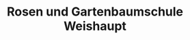 ---
title: "Rosen und Gartenbaumschule Weishaupt"
url: /moosburg-a-d-isar/rosen-und-gartenbaumschule-weishaupt/
shop: Garten-Center
---